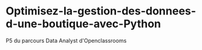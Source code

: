# Optimisez-la-gestion-des-donnees-d-une-boutique-avec-Python
P5 du parcours Data Analyst d'Openclassrooms
